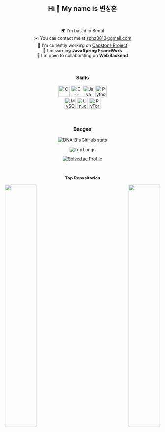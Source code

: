 <div align="center">
  
Hi 👋 My name is 변성훈  
---------------------

<br>

🌍  I'm based in Seoul  
✉️  You can contact me at [sphz3813@gmail.com](mailto:sphz3813@gmail.com)  
🚀  I'm currently working on [Capstone Project](http://github.com/DNA-B/CAPSTONE)  
🧠  I'm learning **Java Spring FrameWork**  
🤝  I'm open to collaborating on **Web Backend**  

<br>

### Skills

<p align="center">
  <a href="https://docs.microsoft.com/en-us/cpp/?view=msvc-170" target="_blank" rel="noreferrer"><img src="https://raw.githubusercontent.com/danielcranney/readme-generator/main/public/icons/skills/c-colored.svg" width="36" height="36" alt="C" /></a>
  <a href="https://docs.microsoft.com/en-us/cpp/?view=msvc-170" target="_blank" rel="noreferrer"><img src="https://raw.githubusercontent.com/danielcranney/readme-generator/main/public/icons/skills/cplusplus-colored.svg" width="36" height="36" alt="C++" /></a>
  <a href="https://www.oracle.com/java/" target="_blank" rel="noreferrer"><img src="https://raw.githubusercontent.com/danielcranney/readme-generator/main/public/icons/skills/java-colored.svg" width="36" height="36" alt="Java" /></a>
  <a href="https://www.python.org/" target="_blank" rel="noreferrer"><img src="https://raw.githubusercontent.com/danielcranney/readme-generator/main/public/icons/skills/python-colored.svg" width="36" height="36" alt="Python" /></a>
  <br>
  <a href="https://www.mysql.com/" target="_blank" rel="noreferrer"><img src="https://raw.githubusercontent.com/danielcranney/readme-generator/main/public/icons/skills/mysql-colored.svg" width="36" height="36" alt="MySQL" /></a>
  <a href="https://www.linux.org" target="_blank" rel="noreferrer"><img src="https://raw.githubusercontent.com/danielcranney/readme-generator/main/public/icons/skills/linux-colored.svg" width="36" height="36" alt="Linux" /></a>
  <a href="https://pytorch.org/" target="_blank" rel="noreferrer"><img src="https://raw.githubusercontent.com/danielcranney/readme-generator/main/public/icons/skills/pytorch-colored.svg" width="36" height="36" alt="PyTorch" /></a>
</p>

<br>

### Badges

![DNA-B's GitHub stats](https://github-readme-stats.vercel.app/api?username=DNA-B&show_icons=true&theme=onedark)  

![Top Langs](https://github-readme-stats.vercel.app/api/top-langs/?username=DNA-B&layout=compact&theme=onedark)  
  
[![Solved.ac Profile](http://mazassumnida.wtf/api/generate_badge?boj=dna_b)](https://solved.ac/dna_b)

<br>

<b>Top Repositories</b>

<div width="100%" align="center"><a href="https://github.com/DNA-B/Linux-Lightning_Land" align="left"><img align="left" width="45%" src="https://github-readme-stats.vercel.app/api/pin/?username=DNA-B&repo=Linux-Lightning_Land&title_color=0891b2&text_color=ffffff&icon_color=0891b2&bg_color=1c1917&hide_border=true&locale=en" /></a><a href="https://github.com/DNA-B/Problem_Solving" align="right"><img align="right" width="45%" src="https://github-readme-stats.vercel.app/api/pin/?username=DNA-B&repo=Problem_Solving&title_color=0891b2&text_color=ffffff&icon_color=0891b2&bg_color=1c1917&hide_border=true&locale=en" /></a></div><br /><br /><br /><br /><br /><br /><br />

</div>
